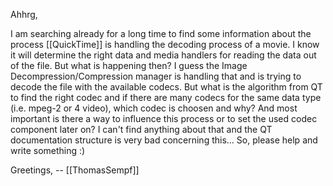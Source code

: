 Ahhrg,

I am searching already for a long time to find some information about the process [[QuickTime]] is handling the decoding process of a movie. I know it will determine the right data and media handlers for reading the data out of the file. But what is happening then? I guess the Image Decompression/Compression manager is handling that and is trying to decode the file with the available codecs. But what is the algorithm from QT to find the right codec and if there are many codecs for the same data type (i.e. mpeg-2 or 4 video), which codec is choosen and why? And most important is there a way to influence this process or to set the used codec component later on?
I can't find anything about that and the QT documentation structure is very bad concerning this...
So, please help and write something :)

Greetings,
-- [[ThomasSempf]]